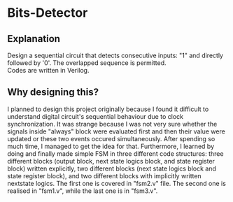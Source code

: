 # Bits-Detector

## Explanation

Design a sequential circuit that detects consecutive inputs: "1" and directly followed by '0'. The overlapped sequence is permitted.  
Codes are written in Verilog.  

## Why designing this?

I planned to design this project originally because I found it difficult to understand digital circuit's sequential behaviour due to clock synchronization. It was strange because I was not very sure whether the signals inside "always" block were evaluated first and then their value were updated or these two events occured simultaneously. After spending so much time, I managed to get the idea for that. Furthermore, I learned by doing and finally made simple FSM in three different code structures: three different blocks (output block, next state logics block, and state register block) written explicitly, two different blocks (next state logics block and state register block), and two different blocks with implicitly written nextstate logics. The first one is covered in "fsm2.v" file. The second one is realised in "fsm1.v", while the last one is in "fsm3.v".
